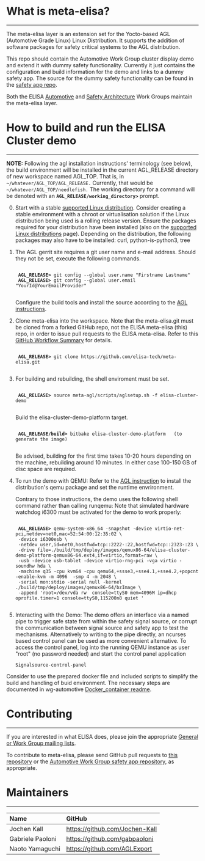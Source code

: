 # What is meta-elisa?

------------

The meta-elisa layer is an extension set for the Yocto-based AGL (Automotive Grade Linux) Linux Distribution.
It supports the addition of software packages for safety critical systems to the AGL distribution.

This repo should contain the Automotive Work Group cluster display demo and extend it with dummy safety functionality.
Currently it just contains the configuration and build information for the demo and links to a dummy safety app.
The source for the dummy safety functionality can be found in the 
[safety app repo](https://github.com/elisa-tech/wg-automotive-safety-app).

Both the ELISA [Automotive](https://lists.elisa.tech/g/automotive) and 
[Safety Architecture](https://lists.elisa.tech/g/safety-architecture) Work Groups
maintain the meta-elisa layer.

# How to build and run the ELISA Cluster demo

------------
**NOTE:** Following the agl installation instructions' terminology (see below),
the build environment will be installed in the current AGL_RELEASE directory of new workspace named AGL_TOP.
That is, in
	```
	~/whatever/AGL_TOP/AGL_RELEASE.
	```
Currently, that would be
	```
	~/whatever/AGL_TOP/needlefish.
	```
The working directory for a command will be denoted with an
	**```
	AGL_RELEASE/working_directory>
	```**
prompt.

0) Start with a stable [supported Linux distribution](https://www.yoctoproject.org/docs/3.1.2/ref-manual/ref-manual.html#detailed-supported-distros).
Consider creating a stable environment with a chroot or virtualisation solution if the Linux distribution being used is a rolling release version.
Ensure the packages required for your distribution have been installed (also on the
[supported Linux distributions](https://www.yoctoproject.org/docs/3.1.2/ref-manual/ref-manual.html#detailed-supported-distros) page).
Depending on the distribution, the following packages may also have to be installed: curl, python-is-python3, tree

1) The AGL gerrit site requires a git user name and e-mail address.  Should they not be set, execute the following commands.
	<pre><code>
	<b>AGL_RELEASE></b> git config --global user.name "Firstname Lastname"
	<b>AGL_RELEASE></b> git config --global user.email "YourId@YourEmailProvider"
	</code></pre>

	Configure the build tools and install the source according to the
	[AGL instructions](https://docs.automotivelinux.org/en/needlefish/#0_Getting_Started/2_Building_AGL_Image/2_Downloading_AGL_Software/).

2) Clone meta-elisa into the workspace.  Note that the meta-elisa.git must be cloned from a forked GitHub repo,
	not the ELISA meta-elisa (this) repo, in order to issue pull requests to the ELISA meta-elisa.
	Refer to this
	[GitHub Workflow Summary](https://gist.github.com/Chaser324/ce0505fbed06b947d962) for details.
	<pre><code>
	<b>AGL_RELEASE></b> git clone https://github.com/elisa-tech/meta-elisa.git
	</code></pre>

3) For building and rebuilding, the shell enviroment must be set.
	<pre><code>
	<b>AGL_RELEASE></b> source meta-agl/scripts/aglsetup.sh -f elisa-cluster-demo
	</code></pre>
	Build the elisa-cluster-demo-platform target.
	<pre><code>
	<b>AGL_RELEASE/build></b> bitbake elisa-cluster-demo-platform   (to generate the image)
	</code></pre>
	Be advised, building for the first time takes 10-20 hours depending on the machine, rebuilding around 10 minutes.
	In either case 100-150 GB of disc space are required.

4) To run the demo with QEMU: Refer to the 
	[AGL instruction](https://docs.automotivelinux.org/en/needlefish/#0_Getting_Started/2_Building_AGL_Image/5_1_x86_Emulation_and_Hardware/#3-deploying-the-agl-demo-image)
	to install the distribution's qemu package and set the runtime envrironment.

	Contrary to those instructions, the demo uses the following shell command rather than calling runqemu:
	Note that simulated hardware watchdog i6300 must be activated for the demo to work properly:
	<pre><code>
	<b>AGL_RELEASE></b> qemu-system-x86_64 -snapshot -device virtio-net-pci,netdev=net0,mac=52:54:00:12:35:02 \
	-device i6300esb \
	-netdev user,id=net0,hostfwd=tcp::2222-:22,hostfwd=tcp::2323-:23 \
	-drive file=./build/tmp/deploy/images/qemux86-64/elisa-cluster-demo-platform-qemux86-64.ext4,if=virtio,format=raw \
	-usb -device usb-tablet -device virtio-rng-pci -vga virtio -soundhw hda \
	-machine q35 -cpu kvm64 -cpu qemu64,+ssse3,+sse4.1,+sse4.2,+popcnt -enable-kvm -m 4096  -smp 4 -m 2048 \
	-serial mon:stdio -serial null -kernel ./build/tmp/deploy/images/qemux86-64/bzImage \
	-append 'root=/dev/vda rw  console=ttyS0 mem=4096M ip=dhcp oprofile.timer=1 console=ttyS0,115200n8 quiet '
	</code></pre>
	
5) Interacting with the Demo:
	The demo offers an interface via a named pipe to trigger safe state from within the safety signal source, or corrupt the communication between signal source and safety app to test the mechanisms.
	Alternatively to writing to the pipe directly, an ncurses based control panel can be used as more convenient alternative.
	To access the control panel, log into the running QEMU instance as user "root" (no password needed) and start the control panel application 
	```
	Signalsource-control-panel
	```
Consider to use the prepared docker file and included scripts to simplify the build and handling of buid environment. The necessary steps are documented in wg-automotive [Docker_container readme](https://github.com/elisa-tech/wg-automotive/tree/master/Docker_container).

# Contributing

------------

If you are interested in what ELISA does, please join the appropriate [General or Work Group mailing lists](https://lists.elisa.tech/).

To contribute to meta-elisa, please send GitHub pull requests to [this repository](https://github.com/elisa-tech/meta-elisa)
or the [Automotive Work Group safety app repository](https://github.com/elisa-tech/wg-automotive-safety-app), as appropriate.



# Maintainers

------------

|  Name  |  GitHub  |
| :---- | :---- |
|  Jochen Kall  |  https://github.com/Jochen-Kall  |
|  Gabriele Paoloni |  https://github.com/gabpaoloni  |
|  Naoto Yamaguchi  |  https://github.com/AGLExport  |



